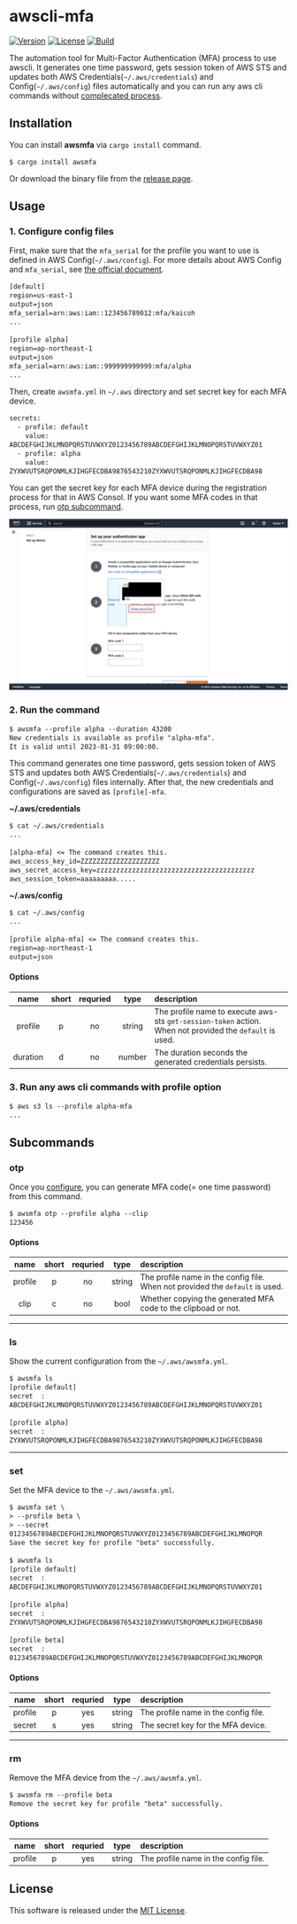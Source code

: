 # awscli-mfa

[![Version](https://img.shields.io/crates/v/awsmfa)](https://crates.io/crates/awsmfa)
[![License](https://img.shields.io/crates/l/awsmfa)](LICENSE)
[![Build](https://img.shields.io/github/actions/workflow/status/kaicoh/awscli-mfa/build.yml)](https://github.com/kaicoh/awscli-mfa/actions/workflows/build.yml)

The automation tool for Multi-Factor Authentication (MFA) process to use awscli. It generates one time password, gets session token of AWS STS and updates both AWS Credentials(`~/.aws/credentials`) and Config(`~/.aws/config`) files automatically and you can run any aws cli commands without [complecated process](https://aws.amazon.com/premiumsupport/knowledge-center/authenticate-mfa-cli/).

## Installation

You can install **awsmfa** via `cargo install` command.

```
$ cargo install awsmfa
```

Or download the binary file from the [release page](https://github.com/kaicoh/awscli-mfa/releases).

## Usage

### 1. Configure config files

First, make sure that the `mfa_serial` for the profile you want to use is defined in AWS Config(`~/.aws/config`). For more details about AWS Config and `mfa_serial`, see [the official document](https://docs.aws.amazon.com/cli/latest/userguide/cli-configure-files.html).

```
[default]
region=us-east-1
output=json
mfa_serial=arn:aws:iam::123456789012:mfa/kaicoh
...

[profile alpha]
region=ap-northeast-1
output=json
mfa_serial=arn:aws:iam::999999999999:mfa/alpha
...
```

Then, create `awsmfa.yml` in `~/.aws` directory and set secret key for each MFA device.

```
secrets:
  - profile: default
    value: ABCDEFGHIJKLMNOPQRSTUVWXYZ0123456789ABCDEFGHIJKLMNOPQRSTUVWXYZ01
  - profile: alpha
    value: ZYXWVUTSRQPONMLKJIHGFECDBA9876543210ZYXWVUTSRQPONMLKJIHGFECDBA98
```

You can get the secret key for each MFA device during the registration process for that in AWS Consol. If you want some MFA codes in that process, run [otp subcommand](#otp).

![How to get secret](https://github.com/kaicoh/awscli-mfa/blob/images/assets/How_to_get_secret.png)

### 2. Run the command

```
$ awsmfa --profile alpha --duration 43200
New credentials is available as profile "alpha-mfa".
It is valid until 2023-01-31 09:00:00.
```

This command generates one time password, gets session token of AWS STS and updates both AWS Credentials(`~/.aws/credentials`) and Config(`~/.aws/config`) files internally. After that, the new credentials and configurations are saved as `[profile]-mfa`.

**~/.aws/credentials**

```
$ cat ~/.aws/credentials
...

[alpha-mfa] <= The command creates this.
aws_access_key_id=ZZZZZZZZZZZZZZZZZZZZ
aws_secret_access_key=zzzzzzzzzzzzzzzzzzzzzzzzzzzzzzzzzzzzzzzz
aws_session_token=aaaaaaaaa.....
```

**~/.aws/config**

```
$ cat ~/.aws/config
...

[profile alpha-mfa] <= The command creates this.
region=ap-northeast-1
output=json
```

#### Options

| name | short | requried | type | description |
| :---: | :---: | :---: | :---: | :--- |
| profile | p | no | string | The profile name to execute aws-sts `get-session-token` action. When not provided the `default` is used. |
| duration | d | no | number | The duration seconds the generated credentials persists. |

### 3. Run any aws cli commands with profile option

```
$ aws s3 ls --profile alpha-mfa
...
```

## Subcommands

### otp

Once you [configure](#1\.-configure-config-files), you can generate MFA code(= one time password) from this command.

```
$ awsmfa otp --profile alpha --clip
123456
```

#### Options

| name | short | requried | type | description |
| :---: | :---: | :---: | :---: | :--- |
| profile | p | no | string | The profile name in the config file. When not provided the `default` is used. |
| clip | c | no | bool | Whether copying the generated MFA code to the clipboad or not. |

---

### ls

Show the current configuration from the `~/.aws/awsmfa.yml`.

```
$ awsmfa ls
[profile default]
secret	: ABCDEFGHIJKLMNOPQRSTUVWXYZ0123456789ABCDEFGHIJKLMNOPQRSTUVWXYZ01

[profile alpha]
secret	: ZYXWVUTSRQPONMLKJIHGFECDBA9876543210ZYXWVUTSRQPONMLKJIHGFECDBA98
```

---

### set

Set the MFA device to the `~/.aws/awsmfa.yml`.

```
$ awsmfa set \
> --profile beta \
> --secret 0123456789ABCDEFGHIJKLMNOPQRSTUVWXYZ0123456789ABCDEFGHIJKLMNOPQR
Save the secret key for profile "beta" successfully.

$ awsmfa ls
[profile default]
secret	: ABCDEFGHIJKLMNOPQRSTUVWXYZ0123456789ABCDEFGHIJKLMNOPQRSTUVWXYZ01

[profile alpha]
secret	: ZYXWVUTSRQPONMLKJIHGFECDBA9876543210ZYXWVUTSRQPONMLKJIHGFECDBA98

[profile beta]
secret	: 0123456789ABCDEFGHIJKLMNOPQRSTUVWXYZ0123456789ABCDEFGHIJKLMNOPQR
```

#### Options

| name | short | requried | type | description |
| :---: | :---: | :---: | :---: | :--- |
| profile | p | yes | string | The profile name in the config file. |
| secret | s | yes | string | The secret key for the MFA device. |

---

### rm

Remove the MFA device from the `~/.aws/awsmfa.yml`.

```
$ awsmfa rm --profile beta
Remove the secret key for profile "beta" successfully.
```

#### Options

| name | short | requried | type | description |
| :---: | :---: | :---: | :---: | :--- |
| profile | p | yes | string | The profile name in the config file. |

## License

This software is released under the [MIT License](LICENSE).
